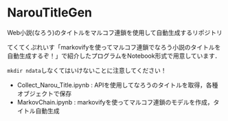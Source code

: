 # NarouTitleGen

Web小説(なろう)のタイトルをマルコフ連鎖を使用して自動生成するリポジトリ

てくてくぷれいす「markovifyを使ってマルコフ連鎖でなろう小説のタイトルを自動生成するぞ！」で紹介したプログラムをNotebook形式で用意しています．

`mkdir ndata`しなくてはいけないことに注意してください！

- Collect_Narou_Title.ipynb : APIを使用してなろうのタイトルを取得，各種オブジェクトで保存
- MarkovChain.ipynb : markovifyを使ってマルコフ連鎖のモデルを作成，タイトル自動生成
